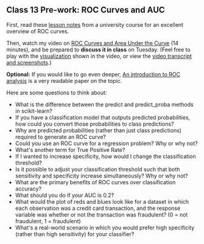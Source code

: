 ## Class 13 Pre-work: ROC Curves and AUC

First, read these [lesson notes](http://ebp.uga.edu/courses/Chapter%204%20-%20Diagnosis%20I/8%20-%20ROC%20curves.html) from a university course for an excellent overview of ROC curves.

Then, watch my video on [ROC Curves and Area Under the Curve](https://www.youtube.com/watch?v=OAl6eAyP-yo) (14 minutes), and be prepared to **discuss it in class** on Tuesday. (Feel free to play with the [visualization](http://www.navan.name/roc/) shown in the video, or view the [video transcript and screenshots](http://www.dataschool.io/roc-curves-and-auc-explained/).)

**Optional:** If you would like to go even deeper, [An introduction to ROC analysis](http://people.inf.elte.hu/kiss/13dwhdm/roc.pdf) is a very readable paper on the topic.

Here are some questions to think about:

- What is the difference between the predict and predict_proba methods in scikit-learn?
- If you have a classification model that outputs predicted probabilities, how could you convert those probabilities to class predictions?
- Why are predicted probabilities (rather than just class predictions) required to generate an ROC curve?
- Could you use an ROC curve for a regression problem? Why or why not?
- What's another term for True Positive Rate?
- If I wanted to increase specificity, how would I change the classification threshold?
- Is it possible to adjust your classification threshold such that both sensitivity and specificity increase simultaneously? Why or why not?
- What are the primary benefits of ROC curves over classification accuracy?
- What should you do if your AUC is 0.2?
- What would the plot of reds and blues look like for a dataset in which each observation was a credit card transaction, and the response variable was whether or not the transaction was fraudulent? (0 = not fraudulent, 1 = fraudulent)
- What's a real-world scenario in which you would prefer high specificity (rather than high sensitivity) for your classifier?
